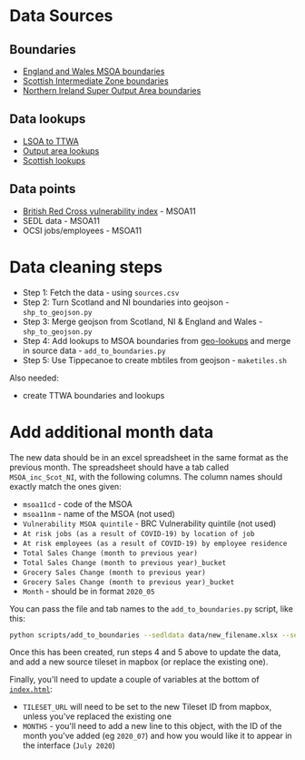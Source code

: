 # Data Sources

## Boundaries

- [England and Wales MSOA boundaries](https://geoportal.statistics.gov.uk/datasets/middle-layer-super-output-areas-december-2011-boundaries-ew-bgc)
- [Scottish Intermediate Zone boundaries](https://data.gov.uk/dataset/133d4983-c57d-4ded-bc59-390c962ea280/intermediate-zone-boundaries-2011)
- [Northern Ireland Super Output Area boundaries](https://www.nisra.gov.uk/publications/super-output-area-boundaries-gis-format)

## Data lookups

- [LSOA to TTWA](https://geoportal.statistics.gov.uk/datasets/lower-layer-super-output-area-2011-to-travel-to-work-area-december-2011-lookup-in-the-united-kingdom)
- [Output area lookups](https://geoportal.statistics.gov.uk/datasets/output-area-to-lower-layer-super-output-area-to-middle-layer-super-output-area-to-local-authority-district-december-2011-lookup-in-england-and-wales)
- [Scottish lookups](https://www2.gov.scot/Topics/Statistics/sns/SNSRef/DZ2011Lookups)

## Data points

- [British Red Cross vulnerability index]() - MSOA11
- SEDL data - MSOA11
- OCSI jobs/employees - MSOA11

# Data cleaning steps

- Step 1: Fetch the data - using `sources.csv`
- Step 2: Turn Scotland and NI boundaries into geojson - `shp_to_geojson.py`
- Step 3: Merge geojson from Scotland, NI & England and Wales - `shp_to_geojson.py`
- Step 4: Add lookups to MSOA boundaries from [geo-lookups](https://github.com/drkane/geo-lookups/) and merge in source data - `add_to_boundaries.py`
- Step 5: Use Tippecanoe to create mbtiles from geojson - `maketiles.sh`

Also needed:

- create TTWA boundaries and lookups

# Add additional month data

The new data should be in an excel spreadsheet in the same format as the previous month.
The spreadsheet should have a tab called `MSOA_inc_Scot_NI`, with the following columns.
The column names should exactly match the ones given:

 - `msoa11cd` - code of the MSOA
 - `msoa11nm` - name of the MSOA (not used)
 - `Vulnerability MSOA quintile` - BRC Vulnerability quintile (not used)
 - `At risk jobs (as a result of COVID-19) by location of job`
 - `At risk employees (as a result of COVID-19) by employee residence`
 - `Total Sales Change (month to previous year)`
 - `Total Sales Change (month to previous year)_bucket`
 - `Grocery Sales Change (month to previous year)`
 - `Grocery Sales Change (month to previous year)_bucket`
 - `Month` - should be in format `2020_05`

You can pass the file and tab names to the `add_to_boundaries.py` script, like this:

```sh
python scripts/add_to_boundaries --sedldata data/new_filename.xlsx --sedldata-tab MSOA_inc_Scot_NI
```

Once this has been created, run steps 4 and 5 above to update the data, and add a new source tileset in mapbox (or replace the existing one).

Finally, you'll need to update a couple of variables at the bottom of [`index.html`](docs/index.html):

- `TILESET_URL` will need to be set to the new Tileset ID from mapbox, unless you've replaced the existing one
- `MONTHS` - you'll need to add a new line to this object, with the ID of the month you've added (eg `2020_07`) and how you would like it to appear in the interface (`July 2020`)
